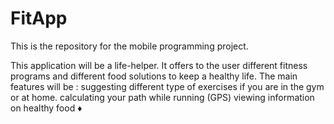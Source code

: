# FitApp
This is the repository for the mobile programming project.

This application will be a life-helper. It offers to the user different fitness programs and different food solutions to keep a healthy life.
The main features will be :
suggesting different type of exercises if you are in the gym or at home.
calculating your path while running (GPS)
viewing information on healthy food ♦ 
  
